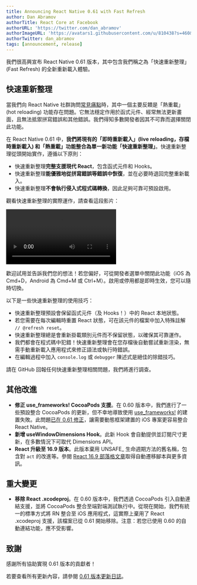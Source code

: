 ```yaml
---
title: Announcing React Native 0.61 with Fast Refresh
author: Dan Abramov
authorTitle: React Core at Facebook
authorURL: 'https://twitter.com/dan_abramov'
authorImageURL: 'https://avatars1.githubusercontent.com/u/810438?s=460&v=4'
authorTwitter: dan_abramov
tags: [announcement, release]
---
```


我們很高興宣布 React Native 0.61 版本，其中包含我們稱之為「快速重新整理」(Fast Refresh) 的全新重新載入體驗。

## 快速重新整理

當我們向 React Native 社群詢問[常見痛點](https://github.com/react-native-community/discussions-and-proposals/issues/64)時，其中一個主要反饋是「熱重載」(hot reloading) 功能存在問題。它無法穩定作用於函式元件、經常無法更新畫面，且無法抵禦拼寫錯誤和其他錯誤。我們得知多數開發者因其不可靠而選擇關閉此功能。

在 React Native 0.61 中，**我們將現有的「即時重新載入」(live reloading，存檔時重新載入) 和「熱重載」功能整合為單一新功能「快速重新整理」**。快速重新整理從頭開始實作，遵循以下原則：

- 快速重新整理**完整支援現代 React**，包含函式元件和 Hooks。
- 快速重新整理**能優雅地從拼寫錯誤等錯誤中恢復**，並在必要時退回完整重新載入。
- 快速重新整理**不會執行侵入式程式碼轉換**，因此足夠可靠可預設啟用。

觀看快速重新整理的實際運作，請查看這段影片：

<p style={{textAlign: 'center'}}>
  <video width={700} controls="controls" autoPlay>
    <source type="video/mp4" src="https://reactnative.dev/img/homepage/ReactRefresh.mp4" />
  </video>
</p>

歡迎試用並告訴我們您的想法！若您偏好，可從開發者選單中關閉此功能（iOS 為 Cmd+D，Android 為 Cmd+M 或 Ctrl+M）。啟用或停用都是即時生效，您可以隨時切換。

以下是一些快速重新整理的使用技巧：

- 快速重新整理預設會保留函式元件（及 Hooks！）中的 React 本地狀態。
- 若您需要在每次編輯時重置 React 狀態，可在該元件的檔案中加入特殊註解 `// @refresh reset`。
- 快速重新整理總是會重新掛載類別元件而不保留狀態，以確保其可靠運作。
- 我們都會在程式碼中犯錯！快速重新整理會在您存檔後自動嘗試重新渲染，無需手動重新載入應用程式來修正語法或執行時錯誤。
- 在編輯過程中加入 `console.log` 或 `debugger` 陳述式是絕佳的除錯技巧。

請在 GitHub 回報任何快速重新整理相關問題，我們將進行調查。

## 其他改進

- **修正 use_frameworks! CocoaPods 支援**。在 0.60 版本中，我們進行了一些預設整合 CocoaPods 的更新，但不幸地導致使用 [use_frameworks!](https://guides.cocoapods.org/syntax/podfile.html#use_frameworks_bang) 的建置失敗。此問題[已在 0.61 修正](https://github.com/facebook/react-native/pull/25619)，讓需要動態框架建置的 iOS 專案更容易整合 React Native。
- **新增 useWindowDimensions Hook**。此新 Hook 會自動提供並訂閱尺寸更新，在多數情況下可取代 Dimensions API。
- **React 升級至 16.9 版本**。此版本棄用 UNSAFE\_ 生命週期方法的舊名稱，包含對 `act` 的改進等。參閱 [React 16.9 部落格文章](https://reactjs.org/blog/2019/08/08/react-v16.9.0.html)取得自動遷移腳本與更多資訊。

## 重大變更

- **移除 React .xcodeproj**。在 0.60 版本中，我們透過 CocoaPods 引入自動連結支援，並將 CocoaPods 整合至端對端測試執行中。從現在開始，我們有統一的標準方式將 RN 整合至 iOS 應用程式，這實際上棄用了 React .xcodeproj 支援，該檔案已從 0.61 開始移除。注意：若您已使用 0.60 的自動連結功能，應不受影響。

## 致謝

感謝所有協助實現 0.61 版本的貢獻者！

若要查看所有更新內容，請參閱 [0.61 版本更新日誌](https://github.com/facebook/react-native/blob/main/CHANGELOG.md#v0610)。